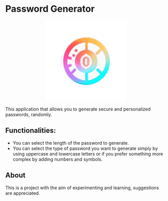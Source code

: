 # Password Generator
<p align="center">
  <img src="Web/logo.png" width="50%">
</p>

This application that allows you to generate secure and personalized passwords, randomly.

## Functionalities:

* You can select the length of the password to generate.
* You can select the type of password you want to generate simply by using uppercase and lowercase letters or if you prefer something more complex by adding numbers and symbols.

## About

This is a project with the aim of experimenting and learning, suggestions are appreciated.
